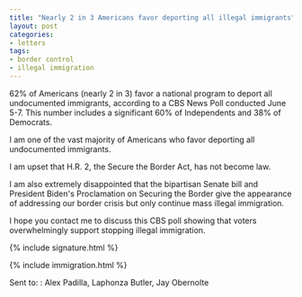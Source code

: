 ```yaml
---
title: "Nearly 2 in 3 Americans favor deporting all illegal immigrants"
layout: post
categories:
- letters
tags:
- border control
- illegal immigration
---
```


62% of Americans (nearly 2 in 3) favor a national program to deport all undocumented immigrants, according to a CBS News Poll conducted June 5-7. This number includes a significant 60% of Independents and 38% of Democrats.

I am one of the vast majority of Americans who favor deporting all undocumented immigrants.

I am upset that H.R. 2, the Secure the Border Act, has not become law.

I am also extremely disappointed that the bipartisan Senate bill and President Biden's Proclamation on Securing the Border give the appearance of addressing our border crisis but only continue mass illegal immigration.

I hope you contact me to discuss this CBS poll showing that voters overwhelmingly support stopping illegal immigration.

{% include signature.html %}

{% include immigration.html %}

Sent to:
: Alex Padilla, Laphonza Butler, Jay Obernolte
